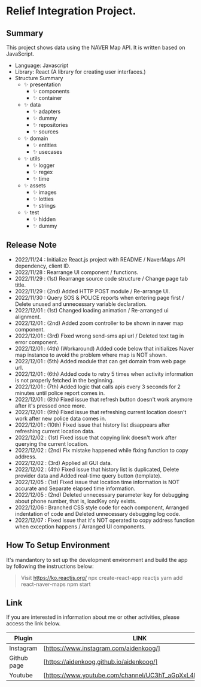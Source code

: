 
# Relief Integration Project.
## Summary


This project shows data using the NAVER Map API.
It is written based on JavaScript.

- Language: Javascript
- Library: React (A library for creating user interfaces.)
- Structure Summary
    - ✨ presentation
        - ✨ components
        - ✨ container
    - ✨ data
        - ✨ adapters
        - ✨ dummy
        - ✨ repositories
        - ✨ sources
    - ✨ domain
        - ✨ entities
        - ✨ usecases
    - ✨ utils
        - ✨ logger
        - ✨ regex
        - ✨ time
    - ✨ assets
        - ✨ images
        - ✨ lotties
        - ✨ strings
    - ✨ test
        - ✨ hidden
        - ✨ dummy

## Release Note

- 2022/11/24 : Initialize React.js project with README / NaverMaps API dependency, client ID.
- 2022/11/28 : Rearrange UI component / functions.
- 2022/11/29 : (1st) Rearrange source code structure / Change page tab title.
- 2022/11/29 : (2nd) Added HTTP POST module / Re-arrange UI.
- 2022/11/30 : Query SOS & POLICE reports when entering page first / Delete unused and unnecessary variable declaration.
- 2022/12/01 : (1st) Changed loading animation / Re-arranged ui alignment.
- 2022/12/01 : (2nd) Added zoom controller to be shown in naver map component.
- 2022/12/01 : (3rd) Fixed wrong send-sms api url / Deleted text tag in error component.
- 2022/12/01 : (4th) (Workaround) Added code below that initializes Naver map instance to avoid the problem where map is NOT shown.
- 2022/12/01 : (5th) Added module that can get domain from web page url.
- 2022/12/01 : (6th) Added code to retry 5 times when activity information is not properly fetched in the beginning. 
- 2022/12/01 : (7th) Added logic that calls apis every 3 seconds for 2 minutes until police report comes in.
- 2022/12/01 : (8th) Fixed issue that refresh button doesn't work anymore after it's pressed once more.
- 2022/12/01 : (9th) Fixed issue that refreshing current location doesn't work after new police data comes in.
- 2022/12/01 : (10th) Fixed issue that history list disappears after refreshing current location data.
- 2022/12/02 : (1st) Fixed issue that copying link doesn't work after querying the current location.
- 2022/12/02 : (2nd) Fix mistake happened while fixing function to copy address.
- 2022/12/02 : (3rd) Applied all GUI data.
- 2022/12/02 : (4th) Fixed issue that history list is duplicated, Delete provider data and Added real-time query button (template).
- 2022/12/05 : (1st) Fixed issue that location time information is NOT accurate and Separate elapsed time information.
- 2022/12/05 : (2nd) Deleted unnecessary parameter key for debugging about phone number, that is, loadKey only exists.
- 2022/12/06 : Branched CSS style code for each component, Arranged indentation of code and Deleted unnecessary debugging log code.
- 2022/12/07 : Fixed issue that it's NOT operated to copy address function when exception happens / Arranged UI components.

## How To Setup Environment

It's mandantory to set up the development environment and build the app by following the instructions below:

> Visit https://ko.reactjs.org/
> npx create-react-app reactjs
> yarn add react-naver-maps
> npm start

## Link

If you are interested in information about me or other activities, please access the link below.

| Plugin | LINK |
| ------ | ------ |
| Instagram | [https://www.instagram.com/aidenkoog/] |
| Github page | [https://aidenkoog.github.io/aidenkoog/] |
| Youtube | [https://www.youtube.com/channel/UC3hT_aGpXxL4Dygz4_tNVQA] |

